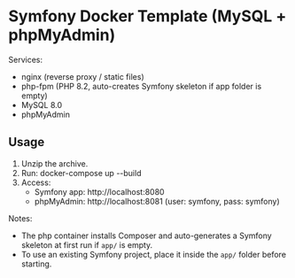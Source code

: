 # Symfony Docker Template (MySQL + phpMyAdmin)

Services:
- nginx (reverse proxy / static files)
- php-fpm (PHP 8.2, auto-creates Symfony skeleton if app folder is empty)
- MySQL 8.0
- phpMyAdmin

## Usage

1. Unzip the archive.
2. Run: docker-compose up --build
3. Access:
   - Symfony app: http://localhost:8080
   - phpMyAdmin: http://localhost:8081 (user: symfony, pass: symfony)

Notes:
- The php container installs Composer and auto-generates a Symfony skeleton at first run if `app/` is empty.
- To use an existing Symfony project, place it inside the `app/` folder before starting.
